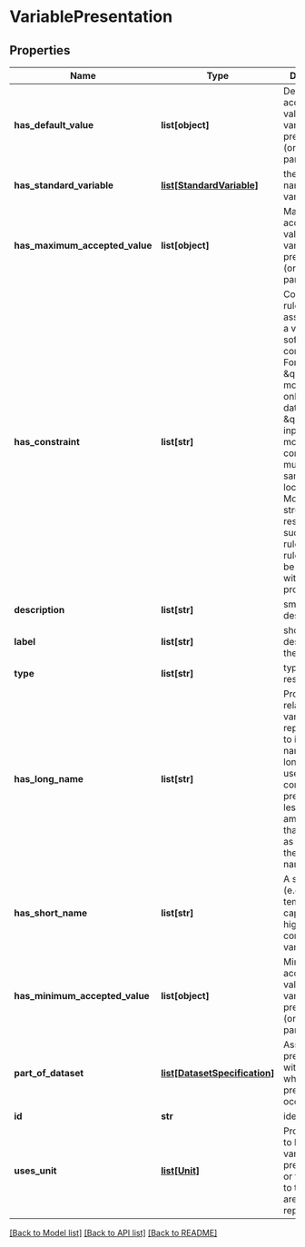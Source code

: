 # VariablePresentation

## Properties
Name | Type | Description | Notes
------------ | ------------- | ------------- | -------------
**has_default_value** | **list[object]** | Default accepted value of a variable presentation (or a parameter) | [optional] 
**has_standard_variable** | [**list[StandardVariable]**](StandardVariable.md) | the standard name of a variable | [optional] 
**has_maximum_accepted_value** | **list[object]** | Maximum accepted value of a variable presentation (or a parameter) | [optional] 
**has_constraint** | **list[str]** | Constraint or rule associated to a  variable or software configuration. For example: \&quot;This model accepts only monthly data\&quot;, or \&quot;all inputs of this model configuration must share the same location\&quot;. More structured restrictions, such as Jena rules or SWRL rules may also be captured with this property | [optional] 
**description** | **list[str]** | small description | [optional] 
**label** | **list[str]** | short description of the resource | [optional] 
**type** | **list[str]** | type of the resource | [optional] 
**has_long_name** | **list[str]** | Properties that relate the variable representation to its long name. The long name is useful for context (e.g., precipitation is less ambiguous than P) but not as precise as the standard name. | [optional] 
**has_short_name** | **list[str]** | A short name (e.g., temperature) capturing the high-level concept of the variable | [optional] 
**has_minimum_accepted_value** | **list[object]** | Minimum accepted value of a variable presentation (or a parameter) | [optional] 
**part_of_dataset** | [**list[DatasetSpecification]**](DatasetSpecification.md) | Associates a presentation with a dataset where the presentation occurs | [optional] 
**id** | **str** | identifier | [optional] 
**uses_unit** | [**list[Unit]**](Unit.md) | Property used to link a variable presentation or time interval to the unit they are represented in | [optional] 

[[Back to Model list]](../#documentation-for-models) [[Back to API list]](../#documentation-for-api-endpoints) [[Back to README]](../)


